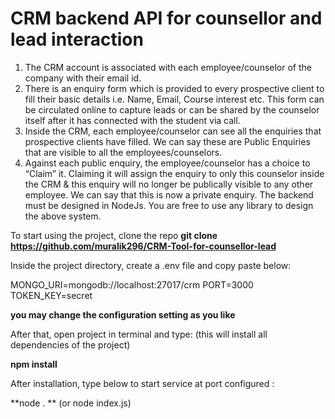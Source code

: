# CRM backend API for counsellor and lead interaction


1. The CRM account is associated with each employee/counselor of the company with their
email id.
2. There is an enquiry form which is provided to every prospective client to fill their basic details
i.e. Name, Email, Course interest etc. This form can be circulated online to capture leads or
can be shared by the counselor itself after it has connected with the student via call.
3. Inside the CRM, each employee/counselor can see all the enquiries that prospective clients
have filled. We can say these are Public Enquiries that are visible to all the
employees/counselors.
4. Against each public enquiry, the employee/counselor has a choice to “Claim” it. Claiming it will
assign the enquiry to only this counselor inside the CRM & this enquiry will no longer be
publically visible to any other employee. We can say that this is now a private enquiry.
The backend must be designed in NodeJs. You are free to use any library to design the above
system.

To start using the project, clone the repo **git clone https://github.com/muralik296/CRM-Tool-for-counsellor-lead**

Inside the project directory, create a .env file and copy paste below:  

MONGO_URI=mongodb://localhost:27017/crm
PORT=3000
TOKEN_KEY=secret

**you may change the configuration setting as you like**

After that, open project in terminal and type: (this will install all dependencies of the project)

**npm install**

After installation, type below to start service at port configured : 

**node . ** (or node index.js) 




